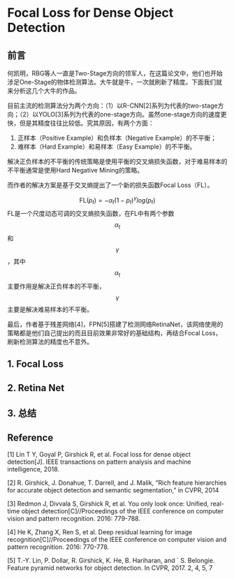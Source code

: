 # Focal Loss for Dense Object Detection

## 前言

何凯明，RBG等人一直是Two-Stage方向的领军人，在这篇论文中，他们也开始涉足One-Stage的物体检测算法。大牛就是牛，一次就刷新了精度。下面我们就来分析这几个大牛的作品。

目前主流的检测算法分为两个方向：（1）以R-CNN[2]系列为代表的two-stage方向；（2）以YOLO[3]系列为代表的one-stage方向。虽然one-stage方向的速度更快，但是其精度往往比较低。究其原因，有两个方面：

1. 正样本（Positive Example）和负样本（Negative Example）的不平衡；
2. 难样本（Hard Example）和易样本（Easy Example）的不平衡。

解决正负样本的不平衡的传统策略是使用平衡的交叉熵损失函数，对于难易样本的不平衡通常是使用Hard Negative Mining的策略。

而作者的解决方案是基于交叉熵提出了一个新的损失函数Focal Loss（FL）。

$$
\text{FL}(p_t) = - \alpha_t (1-p_t)^{\gamma}log(p_t)
$$
FL是一个尺度动态可调的交叉熵损失函数，在FL中有两个参数$$\alpha_t$$和$$\gamma$$，其中$$\alpha_t$$主要作用是解决正负样本的不平衡，$$\gamma$$主要是解决难易样本的不平衡。

最后，作者基于残差网络[4]，FPN[5]搭建了检测网络RetinaNet，该网络使用的策略都是他们自己提出的而且目前效果非常好的基础结构，再结合Focal Loss，刷新检测算法的精度也不意外。

## 1. Focal Loss

## 2. Retina Net

## 3. 总结

## Reference

[1] Lin T Y, Goyal P, Girshick R, et al. Focal loss for dense object detection[J]. IEEE transactions on pattern analysis and machine intelligence, 2018.

[2] R. Girshick, J. Donahue, T. Darrell, and J. Malik, “Rich feature hierarchies for accurate object detection and semantic segmentation,” in CVPR, 2014

[3] Redmon J, Divvala S, Girshick R, et al. You only look once: Unified, real-time object detection\[C\]//Proceedings of the IEEE conference on computer vision and pattern recognition. 2016: 779-788.

[4] He K, Zhang X, Ren S, et al. Deep residual learning for image recognition\[C\]//Proceedings of the IEEE conference on computer vision and pattern recognition. 2016: 770-778.

[5] T.-Y. Lin, P. Dollar, R. Girshick, K. He, B. Hariharan, and ´ S. Belongie. Feature pyramid networks for object detection. In CVPR, 2017. 2, 4, 5, 7



